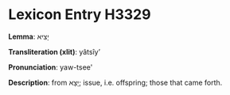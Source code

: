 # Lexicon Entry H3329

**Lemma**: יָצִיא

**Transliteration (xlit)**: yâtsîyʼ

**Pronunciation**: yaw-tsee'

**Description**:
from יָצָא; issue, i.e. offspring; those that came forth.
